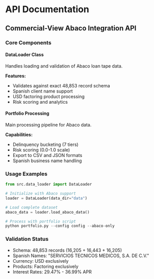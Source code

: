 # API Documentation

## Commercial-View Abaco Integration API

### Core Components

#### DataLoader Class

Handles loading and validation of Abaco loan tape data.

**Features:**
- Validates against exact 48,853 record schema
- Spanish client name support
- USD factoring product processing
- Risk scoring and analytics

#### Portfolio Processing

Main processing pipeline for Abaco data.

**Capabilities:**
- Delinquency bucketing (7 tiers)
- Risk scoring (0.0-1.0 scale)
- Export to CSV and JSON formats
- Spanish business name handling

### Usage Examples

```python
from src.data_loader import DataLoader

# Initialize with Abaco support
loader = DataLoader(data_dir="data")

# Load complete dataset
abaco_data = loader.load_abaco_data()

# Process with portfolio script
python portfolio.py --config config --abaco-only
```

### Validation Status

- Schema: 48,853 records (16,205 + 16,443 + 16,205)
- Spanish Names: "SERVICIOS TECNICOS MEDICOS, S.A. DE C.V."
- Currency: USD exclusively
- Products: Factoring exclusively
- Interest Rates: 29.47% - 36.99% APR
